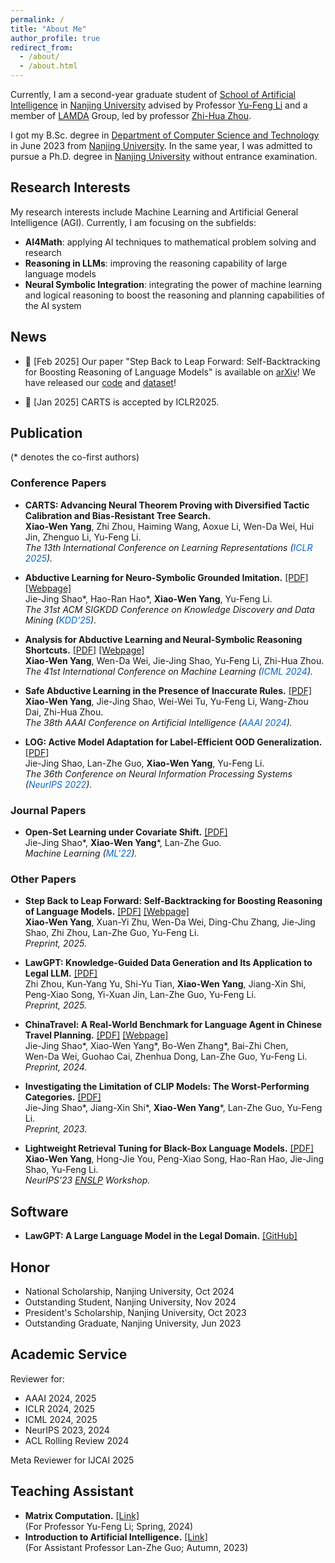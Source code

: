 ```yaml
---
permalink: /
title: "About Me"
author_profile: true
redirect_from: 
  - /about/
  - /about.html
---
```


Currently, I am a second-year graduate student of [School of Artificial Intelligence](https://ai.nju.edu.cn/) in [Nanjing University](https://www.nju.edu.cn/) advised by Professor [Yu-Feng Li](http://www.lamda.nju.edu.cn/liyf/) and a member of [LAMDA](http://www.lamda.nju.edu.cn/) Group, led by professor [Zhi-Hua Zhou](http://www.lamda.nju.edu.cn/zhouzh/).

I got my B.Sc. degree in [Department of Computer Science and Technology](https://cs.nju.edu.cn/) in June 2023 from [Nanjing University](https://www.nju.edu.cn). In the same year, I was admitted to pursue a Ph.D. degree in [Nanjing University](https://www.nju.edu.cn/) without entrance examination.

## Research Interests

My research interests include Machine Learning and Artificial General Intelligence (AGI). Currently, I am focusing on the subfields:

- **AI4Math**: applying AI techniques to mathematical problem solving and research
- **Reasoning in LLMs**: improving the reasoning capability of large language models
- **Neural Symbolic Integration**: integrating the power of machine learning and logical reasoning to boost the reasoning and planning capabilities of the AI system

## News

- 🤖 [Feb 2025] Our paper "Step Back to Leap Forward: Self-Backtracking for Boosting Reasoning of Language Models" is available on [arXiv](https://arxiv.org/abs/2502.04404)!  We have released our [code](https://github.com/LAMDASZ-ML/Self-Backtracking) and [dataset](https://huggingface.co/datasets/yangxw/countdown-backtracking)!


- 🎉 [Jan 2025] CARTS is accepted by ICLR2025.

<a name="publications"></a>

## Publication
(* denotes the co-first authors)

### Conference Papers

- **CARTS: Advancing Neural Theorem Proving with Diversified Tactic Calibration and Bias-Resistant Tree Search.**  
  **Xiao-Wen Yang**, Zhi Zhou, Haiming Wang, Aoxue Li, Wen-Da Wei, Hui Jin, Zhenguo Li, Yu-Feng Li.  
  *The 13th International Conference on Learning Representations (<span style="color: #0366d6">ICLR 2025</span>).*

- **Abductive Learning for Neuro-Symbolic Grounded Imitation.** [[PDF]](https://arxiv.org/abs/2411.18201) [[Webpage]](https://www.lamda.nju.edu.cn/shaojj/KDD25_ABIL/index.html)  
  Jie-Jing Shao\*, Hao-Ran Hao\*, **Xiao-Wen Yang**, Yu-Feng Li.  
  *The 31st ACM SIGKDD Conference on Knowledge Discovery and Data Mining (<span style="color: #0366d6">KDD'25</span>).*

- **Analysis for Abductive Learning and Neural-Symbolic Reasoning Shortcuts.** [[PDF]](https://openreview.net/pdf?id=AQYabSOfci) [[Webpage]](/shortcuttheory/)  
  **Xiao-Wen Yang**, Wen-Da Wei, Jie-Jing Shao, Yu-Feng Li, Zhi-Hua Zhou.  
  *The 41st International Conference on Machine Learning (<span style="color: #0366d6">ICML 2024</span>).*

- **Safe Abductive Learning in the Presence of Inaccurate Rules.** [[PDF]](https://ojs.aaai.org/index.php/AAAI/article/view/29572)  
  **Xiao-Wen Yang**, Jie-Jing Shao, Wei-Wei Tu, Yu-Feng Li, Wang-Zhou Dai, Zhi-Hua Zhou.  
  *The 38th AAAI Conference on Artificial Intelligence (<span style="color: #0366d6">AAAI 2024</span>).*

- **LOG: Active Model Adaptation for Label-Efficient OOD Generalization.** [[PDF]](https://openreview.net/pdf?id=VdQWVdT_8v)  
  Jie-Jing Shao, Lan-Zhe Guo, **Xiao-Wen Yang**, Yu-Feng Li.  
  *The 36th Conference on Neural Information Processing Systems (<span style="color: #0366d6">NeurIPS 2022</span>).*

### Journal Papers
- **Open-Set Learning under Covariate Shift.** [[PDF]](https://link.springer.com/article/10.1007/s10994-022-06237-1)  
  Jie-Jing Shao\*, **Xiao-Wen Yang**\*, Lan-Zhe Guo.  
  *Machine Learning (<span style="color: #0366d6">ML'22</span>).*

### Other Papers

- **Step Back to Leap Forward: Self-Backtracking for Boosting Reasoning of Language Models.** [[PDF]](https://www.arxiv.org/pdf/2502.04404) [[Webpage]](assets/self-backtracking/index.html)  
**Xiao-Wen Yang**, Xuan-Yi Zhu, Wen-Da Wei, Ding-Chu Zhang, Jie-Jing Shao, Zhi Zhou, Lan-Zhe Guo, Yu-Feng Li.  
*Preprint, 2025.*

- **LawGPT: Knowledge-Guided Data Generation and Its Application to Legal LLM.** [[PDF]](https://arxiv.org/pdf/2502.06572)   
  Zhi Zhou, Kun-Yang Yu, Shi-Yu Tian, **Xiao-Wen Yang**, Jiang-Xin Shi, Peng-Xiao Song, Yi-Xuan Jin, Lan-Zhe Guo, Yu-Feng Li.  
  *Preprint, 2025.*

- **ChinaTravel: A Real-World Benchmark for Language Agent in Chinese Travel Planning.** [[PDF]](https://arxiv.org/pdf/2412.13682.pdf) [[Webpage]](https://www.lamda.nju.edu.cn/shaojj/ChinaTravel/index.html)  
  Jie-Jing Shao\*, Xiao-Wen Yang\*, Bo-Wen Zhang\*, Bai-Zhi Chen,  
  Wen-Da Wei, Guohao Cai, Zhenhua Dong, Lan-Zhe Guo, Yu-Feng Li.  
  *Preprint, 2024.*

- **Investigating the Limitation of CLIP Models: The Worst-Performing Categories.** [[PDF]](https://arxiv.org/pdf/2310.03324.pdf)  
  Jie-Jing Shao\*, Jiang-Xin Shi\*, **Xiao-Wen Yang**\*, Lan-Zhe Guo, Yu-Feng Li.  
  *Preprint, 2023.*

- **Lightweight Retrieval Tuning for Black-Box Language Models.** [[PDF]](https://neurips2023-enlsp.github.io/papers/paper_32.pdf)  
  **Xiao-Wen Yang**, Hong-Jie You, Peng-Xiao Song, Hao-Ran Hao, Jie-Jing Shao, Yu-Feng Li.  
  *NeurIPS'23 [ENSLP](https://neurips2023-enlsp.github.io/) Workshop.*

## Software
- **LawGPT: A Large Language Model in the Legal Domain.** [[GitHub]](https://github.com/pengxiao-song/LaWGPT)

## Honor
- National Scholarship, Nanjing University, Oct 2024
- Outstanding Student, Nanjing University, Nov 2024
- President's Scholarship, Nanjing University, Oct 2023
- Outstanding Graduate, Nanjing University, Jun 2023

## Academic Service
Reviewer for:
- AAAI 2024, 2025
- ICLR 2024, 2025
- ICML 2024, 2025
- NeurIPS 2023, 2024
- ACL Rolling Review 2024

Meta Reviewer for IJCAI 2025

## Teaching Assistant
- **Matrix Computation.** [[Link]](https://cs.nju.edu.cn/liyf/mc24/mc24.html)  
  (For Professor Yu-Feng Li; Spring, 2024)
- **Introduction to Artificial Intelligence.** [[Link]](https://www.lamda.nju.edu.cn/guolz/introai.html)  
  (For Assistant Professor Lan-Zhe Guo; Autumn, 2023)


